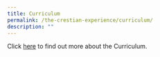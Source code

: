 ```yaml
---
title: Curriculum
permalink: /the-crestian-experience/curriculum/
description: ""
---
```

Click [here](https://sites.google.com/moe.edu.sg/prcss-curriculum) to find out more about the Curriculum.